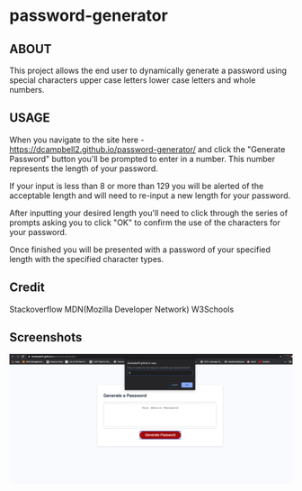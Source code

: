 # password-generator

## ABOUT

This project allows the end user to dynamically generate a password using special characters upper case letters lower case letters and whole numbers.

## USAGE

When you navigate to the site here - https://dcampbell2.github.io/password-generator/ and click the "Generate Password" button you'll be prompted to enter in a number. This number represents the length of your password.

If your input is less than 8 or more than 129 you will be alerted of the acceptable length and will need to re-input a new length for your password.

After inputting your desired length you'll need to click through the series of prompts asking you to click "OK" to confirm the use of the characters for your password.

Once finished you will be presented with a password of your specified length with the specified character types.

## Credit
Stackoverflow
MDN(Mozilla Developer Network)
W3Schools

## Screenshots
![password generator demo](Images/GeneratePassword.png)